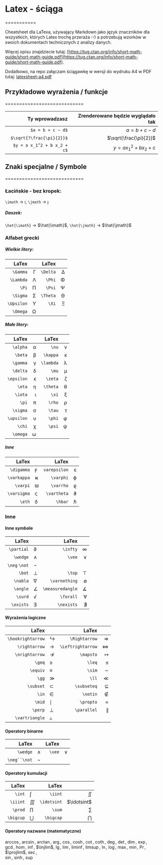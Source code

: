 # Latex - ściąga

===========

Cheatsheet dla LaTexa, używający Markdown jako język znaczników dla wszystkich, których Latex trochę przeraża :-) a potrzebują wzorków w swoich dokumentach technicznych z analizy danych.

Więcej opisu znajdziecie tutaj: [https://tug.ctan.org/info/short-math-guide/short-math-guide.pdf](https://tug.ctan.org/info/short-math-guide/short-math-guide.pdf).

Dodatkowo, na repo załączam ściągawkę w wersji do wydruku A4 w PDF tutaj: [latexsheet-a4.pdf](https://github.com/kflisikowsky/sad/blob/main/latexsheet-a4.pdf)

## Przykładowe wyrażenia / funkcje

============================

Ty wprowadzasz             | Zrenderowane będzie wyglądało tak        |
-----------------:|----------------:|
`$a = b + c − d$` | $a = b + c − d$ |
`$\sqrt{?\frac{\pi}{2}}$` | $\sqrt{\frac{\pi}{2}}$ |
`$y = a x_1^2 + b x_2 + c$` | $y = a x_1^2 + b x_2 + c$ |

## Znaki specjalne / Symbole

============================

### Łacińskie - bez kropek:

`\imath` $\rightarrow$ $\imath$,
`\jmath` $\rightarrow$ $\jmath$

##### Daszek:  

`\hat{\imath}`  $\rightarrow$ $\hat{\imath}$,
`\hat{\jmath}`  $\rightarrow$ $\hat{\jmath}$

### Alfabet grecki

##### Wielkie litery:

LaTex      |   | LaTex    |   |
----------:|--:|---------:|--:|
`\Gamma`   | Γ | `\Delta` | ∆ |
`\Lambda`  | Λ | `\Phi`   | Φ |
`\Pi`      | Π | `\Psi`   | Ψ |
`\Sigma`   | Σ | `\Theta` | Θ |
`\Upsilon` | Υ | `\Xi`    | Ξ |
`\Omega`   | Ω |          |   |

##### Małe litery:

LaTex      |   | LaTex     |   |
----------:|--:|----------:|--:|
`\alpha`   | α | `\nu`     | ν |
`\beta`    | β | `\kappa`  | κ |
`\gamma`   | γ | `\lambda` | λ |
`\delta`   | δ |  `\mu`    | µ |    
`\epsilon` | ϵ | `\zeta`   | ζ |
`\eta`     | η | `\theta`  | θ |
`\iota`    | ι | `\xi`     | ξ |
`\pi`      | π | `\rho`    | ρ |
`\sigma`   | σ | `\tau`    | τ |
`\upsilon` | υ | `\phi`    | φ |
`\chi`     | χ | `\psi`    | ψ |
`\omega`   | ω |           |   |

##### Inne

LaTex       |   | LaTex       |   |
-----------:|---|------------:|--:|
`\digamma`  | ϝ | `varepsilon`| ε       |
`\varkappa` | ϰ | `\varphi`   | ϕ       |
`\varpi`    | ϖ | `\varrho`   | ϱ       |
`\varsigma` | ς | `\vartheta` | ϑ       |
`\eth`      | ð | `\hbar`     | $\hbar$ |


### Inne

#### Inne symbole

LaTex         |   | LaTex            |   |
-------------:|---|-----------------:|--:|
`\partial`    | ∂ | `\infty`         | ∞ |
`\wedge`      | ∧ | `\vee`           | ∨ |
`\neg` `\not` | ¬ |                  |   |
`\bot`        | ⊥ | `\top`           | ⊤ |
`\nabla`      | ∇ | `\varnothing`    | ∅ |
`\angle`      | ∠ | `\measuredangle` | ∡ |
`\surd`       | √ | `\forall`        | ∀ |
`\exists`     | ∃ | `\nexists`       | ∄ |

#### Wyrażenia logiczne

LaTex             |   | LaTex              |          |
-----------------:|---|-------------------:|---------:|
`\hookrightarrow` | ↪      | `\Rightarrow`     | ⇒         |
`\rightarrow`     | →      | `\Leftrightarrow` | ⇔         |
`\nrightarrow`    | ↛      | `\mapsto`         | $\mapsto$ |
`\geq`            | ≥      | `\leq`            | ≤         |
`\equiv`          | ≡      | `\sim`            | ∼         |
`\gg`             | ≫      | `\ll`            | ≪          |
`\subset`          | ⊂     | `\subseteq`     | ⊆           |
`\in`             | ∈      | `\notin`         | ∉          |
`\mid`            | $\mid$ | `\propto`        | ∝          |
`\perp`            | ⊥     | ` \parallel`     | ∥          |
`\vartriangle`     | $\vartriangle$

#### Operatory binarne

LaTex        |   | LaTex  |   |
------------:|---|-------:|--:|
`\wedge`     | ∧ | `\vee` | ∨ |
`\neg``\not` | ¬ |        |   |

#### Operatory kumulacji

LaTex     |           | LaTex       |             |
---------:|-----------|------------:|------------:|
`\int`    | ∫         | `\iint`     | $\iint$     |
`\iiint`  | $\iiint$  | `\idotsint` | $\idotsint$ |
`\prod`   | $\prod$   | `\sum`      | $\sum$      |
`\bigcup` | $\bigcup$ | `\bigcap`   | $\bigcap$   |

#### Operatory nazwane (matematyczne)

$\arccos$, 
$\arcsin$, 
$\arctan$, 
$\arg$, 
$\cos$, 
$\cosh$, 
$\cot$, 
$\coth$, 
$\deg$, 
$\det$, 
$\dim$, 
$\exp$, 
$\gcd$, 
$\hom$, 
$\inf$, 
$\injlim$, 
$\lg$, 
$\lim$, 
$\liminf$, 
$\limsup$, 
$\ln$, 
$\log$, 
$\max$, 
$\min$, 
$\Pr$, 
$\projlim$, 
$\sec$,  
$\sin$, 
$\sinh$, 
$\sup$ 
